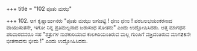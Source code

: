 +++
title = "102 ಪೂತು ಮಝ"

+++
102. ಆಗ ಕೃಷ್ಣಾರ್ಜುನರು "ಪೂತು ಮಝು ಜಗಜಟ್ಟಿ ! ಧಣು ಧಣು ! ಪರಬಲಭಯಂಕರನಾದ ವಾಯುಸುತನೇ, ಇಗೋ ನಿನ್ನ ಪ್ರತಿಮಲ್ಲನಾದ ಜರಾಸಂಧ ಸೋತನು" ಎಂದು ಉದ್ಘೋಷಿಸಿದರು. ಅತ್ತ ಮಾಗಧನ ಪರಿವಾರದವರೂ ಸಹ "ಶತ್ರುಗಳ ನಾಶಕಾರಿಯಾದ ಕುಲಗಿರಿಯಂತಿರುವ ಮಲ್ಲ ಗುಂಪಿಗೆ ವಜ್ರದಂತಿರುವ ಮಾಗzsನೇ  ಭೀತನಾದನು ಭೀಮ !" ಎಂದು ಉದ್ಘೋಷಿಸಿದರು.